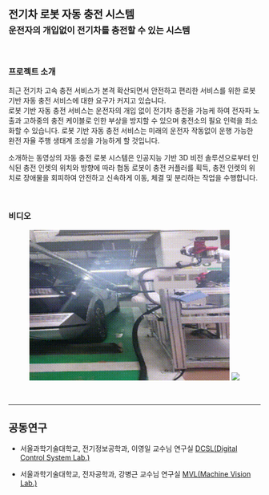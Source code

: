 ## 전기차 로봇 자동 충전 시스템 <br><sub>운전자의 개입없이 전기차를 충전할 수 있는 시스템 </sub>

</br>

### **프로젝트 소개** 
최근 전기차 고속 충전 서비스가 본격 확산되면서 안전하고 편리한 서비스를 위한 로봇 기반 자동 충전 서비스에 대한 요구가 커지고 있습니다.  
로봇 기반 자동 충전 서비스는 운전자의 개입 없이 전기차 충전을 가능케 하여 전자파 노출과 고하중의 충전 케이블로 인한 부상을 방지할 수 있으며 충전소의 필요 인력을 최소화할 수 있습니다. 
로봇 기반 자동 충전 서비스는 미래의 운전자 작동없이 운행 가능한 완전 자율 주행 생태계 조성을 가능하게 할 것입니다.

소개하는 동영상의 자동 충전 로봇 시스템은 인공지능 기반 3D 비전 솔루션으로부터 인식된 충전 인렛의 위치와 방향에 따라 협동 로봇이 충전 커플러를 획득,  충전 인렛의 위치로 장애물을 회피하여 안전하고 신속하게 이동, 체결 및 분리하는 작업을 수행합니다.  

</br>

### 비디오

<div align="center">

<a href="https://youtu.be/fJj9gMjqj5E"> <img height="300" src="src/videoA.gif"/></a>
<a href="https://youtu.be/EJNUggFkkgU"> <img height="300" src="src/videoB.gif"/></a>

</div>

</br>


___
## **공동연구**


- 서울과학기술대학교, 전기정보공학과, 이영일 교수님 연구실  [DCSL(Digital Control System Lab.)](http://mpc.seoultech.ac.kr/)  


- 서울과학기술대학교, 전자공학과, 강병근 교수님 연구실  [MVL(Machine Vision Lab.)](https://visionlab.seoultech.ac.kr/index.do)

